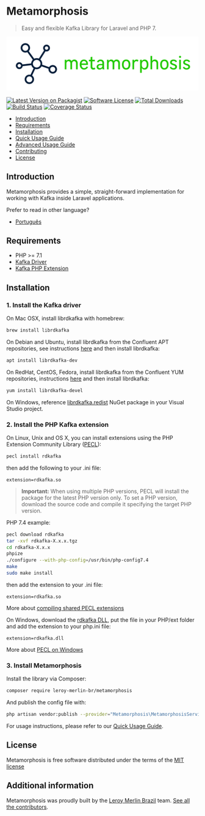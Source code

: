 # Metamorphosis

> Easy and flexible Kafka Library for Laravel and PHP 7.

![Metamorphosis](./docs/logo.png)

[![Latest Version on Packagist](https://img.shields.io/packagist/v/leroy-merlin-br/metamorphosis.svg?style=flat-square)](https://packagist.org/packages/leroy-merlin-br/metamorphosis)
[![Software License](https://img.shields.io/badge/license-MIT-brightgreen.svg?style=flat-square)](#license)
[![Total Downloads](https://img.shields.io/packagist/dt/leroy-merlin-br/metamorphosis.svg?style=flat-square)](https://packagist.org/packages/leroy-merlin-br/metamorphosis)
[![Build Status](https://github.com/leroy-merlin-br/metamorphosis/workflows/Tests/badge.svg)](https://github.com/leroy-merlin-br/metamorphosis/actions?query=workflow%3ATests)
[![Coverage Status](https://app.codacy.com/project/badge/Coverage/68b086fe75294d3e8c21a72addccb1bc)](https://www.codacy.com/gh/leroy-merlin-br/metamorphosis/dashboard?utm_source=github.com&utm_medium=referral&utm_content=leroy-merlin-br/metamorphosis&utm_campaign=Badge_Coverage)

- [Introduction](#introduction)
- [Requirements](#requirements)
- [Installation](#installation)
- [Quick Usage Guide](docs/quick-usage.md)
- [Advanced Usage Guide](docs/advanced.md)
- [Contributing](docs/CONTRIBUTING.md)
- [License](#license)


<a name="introduction"></a>
## Introduction

Metamorphosis provides a simple, straight-forward implementation for working with Kafka inside Laravel applications.

Prefer to read in other language?
- [Português](readme.pt.md)

<a name="requirements"></a>
## Requirements

- PHP >= 7.1
- [Kafka Driver](https://github.com/edenhill/librdkafka)
- [Kafka PHP Extension](https://github.com/arnaud-lb/php-rdkafka)

<a name="installation"></a>
## Installation

### 1. Install the Kafka driver

On Mac OSX, install librdkafka with homebrew:

```bash
brew install librdkafka
```

On Debian and Ubuntu, install librdkafka from the Confluent APT repositories,
see instructions [here](https://docs.confluent.io/current/installation/installing_cp/deb-ubuntu.html#get-the-software) and then install librdkafka:

 ```bash
apt install librdkafka-dev
 ```

On RedHat, CentOS, Fedora, install librdkafka from the Confluent YUM repositories,
instructions [here](https://docs.confluent.io/current/installation/installing_cp/rhel-centos.html#get-the-software) and then install librdkafka:

```bash
yum install librdkafka-devel
```

On Windows, reference [librdkafka.redist](https://www.nuget.org/packages/librdkafka.redist/) NuGet package in your Visual Studio project.

### 2. Install the PHP Kafka extension

On Linux, Unix and OS X, you can install extensions using the PHP Extension Community Library ([PECL](https://www.php.net/manual/en/install.pecl.intro.php)):

```bash
pecl install rdkafka
```

then add the following to your .ini file:

```
extension=rdkafka.so
```
> **Important:** When using multiple PHP versions, PECL will install the package for the latest PHP version only.
To set a PHP version, download the source code and compile it specifying the target PHP version.

PHP 7.4 example:

```bash
pecl download rdkafka
tar -xvf rdkafka-X.x.x.tgz
cd rdkafka-X.x.x
phpize
./configure --with-php-config=/usr/bin/php-config7.4
make
sudo make install
``` 

then add the extension to your .ini file:

```
extension=rdkafka.so
```
More about [compiling shared PECL extensions](https://www.php.net/manual/en/install.pecl.phpize.php)

On Windows, download the  [rdkafka DLL](https://pecl.php.net/package/rdkafka/),
put the file in your PHP/ext folder and add the extension to your php.ini file:

```
extension=rdkafka.dll
```

More about [PECL on Windows](https://www.php.net/manual/en/install.pecl.windows.php)

### 3. Install Metamorphosis

Install the library via Composer:

```bash
composer require leroy-merlin-br/metamorphosis
```

And publish the config file with:

```bash
php artisan vendor:publish --provider="Metamorphosis\MetamorphosisServiceProvider"
```

For usage instructions, please refer to our [Quick Usage Guide](docs/quick-usage.md).

<a name="license"></a>
## License

Metamorphosis is free software distributed under the terms of the [MIT license](http://opensource.org/licenses/MIT)

<a name="additional_information"></a>
## Additional information

Metamorphosis was proudly built by the [Leroy Merlin Brazil](https://github.com/leroy-merlin-br) team. [See all the contributors](https://github.com/leroy-merlin-br/metamorphosis/graphs/contributors).
